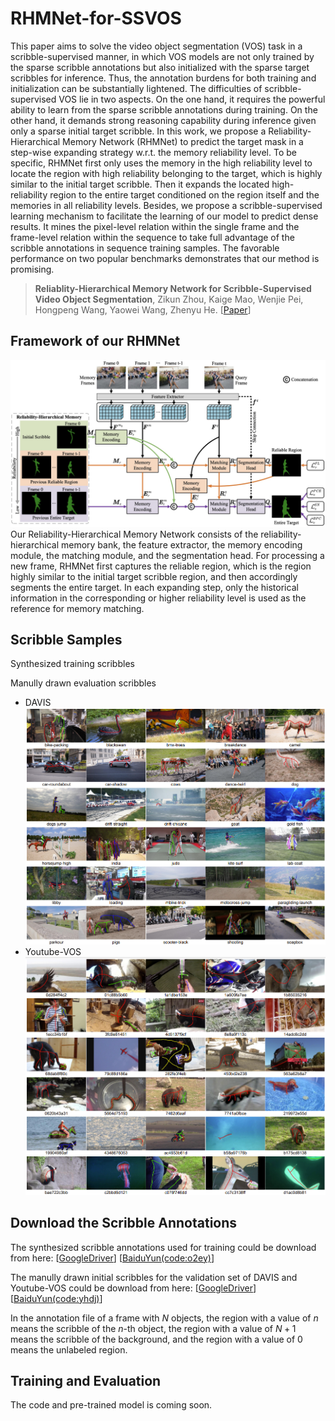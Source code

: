# RHMNet-for-SSVOS

This paper aims to solve the video object segmentation (VOS) task in a scribble-supervised manner, in which VOS models are not only trained by the sparse scribble annotations but also initialized with the sparse target scribbles for inference. Thus, the annotation burdens for both training and initialization can be substantially lightened. The difficulties of scribble-supervised VOS lie in two aspects. On the one hand, it requires the powerful ability to learn from the sparse scribble annotations during training. On the other hand, it demands strong reasoning capability during inference given only a sparse initial target scribble. In this work, we propose a Reliability-Hierarchical Memory Network (RHMNet) to predict the target mask in a step-wise expanding strategy w.r.t. the memory reliability level. To be specific, RHMNet first only uses the memory in the high reliability level to locate the region with high reliability belonging to the target, which is highly similar to the initial target scribble. Then it expands the located high-reliability region to the entire target conditioned on the region itself and the memories in all reliability levels. Besides, we propose a scribble-supervised learning mechanism to facilitate the learning of our model to predict dense results. It mines the pixel-level relation within the single frame and the frame-level relation within the sequence to take full advantage of the scribble annotations in sequence training samples. The favorable performance on two popular benchmarks demonstrates that our method is promising.
> **Reliablity-Hierarchical Memory Network for Scribble-Supervised Video Object Segmentation**, Zikun Zhou, Kaige Mao, Wenjie Pei, Hongpeng Wang, Yaowei Wang, Zhenyu He. [[Paper]()]

## Framework of our RHMNet

![Overall framework of our Reliability-Hierarchical Memory Network](figs/framework.jpg)
Our Reliability-Hierarchical Memory Network consists of the reliability-hierarchical memory bank, the feature extractor, the memory encoding module, the matching module, and the segmentation head. For processing a new frame, RHMNet first captures the reliable region, which is the region highly similar to the initial target scribble region, and then accordingly segments the entire target. In each expanding step, only the historical information in the corresponding or higher reliability level is used as the reference for memory matching.

## Scribble Samples

Synthesized training scribbles

Manully drawn evaluation scribbles

- DAVIS
![Evaluation scribbles for DAVIS](figs/evaluation_scribbles_for_davis.png)
- Youtube-VOS
![Evaluation scribbles for Youtube-VOS](figs/evaluation_scribbles_for_ytb.png)

## Download the Scribble Annotations

The synthesized scribble annotations used for training could be download from here: [[GoogleDriver](https://drive.google.com/drive/folders/1VbRXU9PZjSJ4qQDGRapGXGAsB6XhpLru?usp=sharing)] [[BaiduYun(code:o2ey)](https://pan.baidu.com/s/1_8fFs1QP2Pta-DXrqzmWrA)]

The manully drawn initial scribbles for the validation set of DAVIS and Youtube-VOS could be download from here:  [[GoogleDriver](https://drive.google.com/file/d/17vQd9jmhprWflIsy8kntSOf-d51RPZWL/view?usp=sharing)] [[BaiduYun(code:yhdj)](https://pan.baidu.com/s/1ir6h3RGa1uRiI6XTIdMREw)]

In the annotation file of a frame with $N$ objects, the region with a value of $n$ means the scribble of the $n$-th object, the region with a value of $N+1$ means the scribble of the background, and the region with a value of $0$ means the unlabeled region.

## Training and Evaluation

The code and pre-trained model is coming soon.
